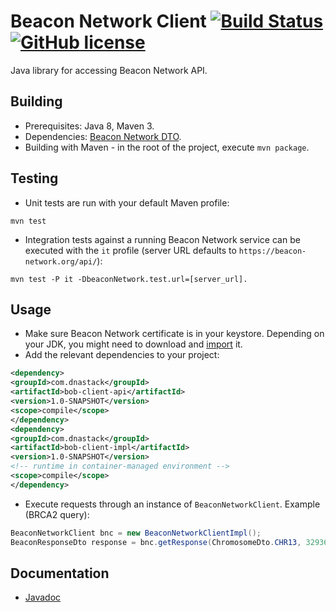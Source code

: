 # Beacon Network Client [![Build Status](https://travis-ci.org/mcupak/beacon-network-client.svg?branch=develop)](https://travis-ci.org/mcupak/beacon-network-client) [![GitHub license](https://img.shields.io/badge/license-Apache%202-blue.svg)](https://raw.githubusercontent.com/mcupak/beacon-network-client/develop/LICENSE)
Java library for accessing Beacon Network API.

## Building
- Prerequisites: Java 8, Maven 3.
- Dependencies: [Beacon Network DTO](https://github.com/mcupak/beacon-network-dto).
- Building with Maven - in the root of the project, execute `mvn package`.

## Testing
- Unit tests are run with your default Maven profile:
```
mvn test
```

- Integration tests against a running Beacon Network service can be executed with the `it` profile (server URL defaults to `https://beacon-network.org/api/`):
```
mvn test -P it -DbeaconNetwork.test.url=[server_url].
```

## Usage
- Make sure Beacon Network certificate is in your keystore. Depending on your JDK, you might need to download and [import](https://docs.oracle.com/javase/tutorial/security/toolsign/rstep2.html) it.
- Add the relevant dependencies to your project:
```xml
<dependency>
<groupId>com.dnastack</groupId>
<artifactId>bob-client-api</artifactId>
<version>1.0-SNAPSHOT</version>
<scope>compile</scope>
</dependency>
<dependency>
<groupId>com.dnastack</groupId>
<artifactId>bob-client-impl</artifactId>
<version>1.0-SNAPSHOT</version>
<!-- runtime in container-managed environment -->
<scope>compile</scope>
</dependency>
```

- Execute requests through an instance of `BeaconNetworkClient`. Example (BRCA2 query):
```java
BeaconNetworkClient bnc = new BeaconNetworkClientImpl();
BeaconResponseDto response = bnc.getResponse(ChromosomeDto.CHR13, 32936732L, AlleleDto.C, ReferenceDto.HG19, "amplab");
```

## Documentation
- [Javadoc](https://mcupak.github.io/beacon-network-client/)
